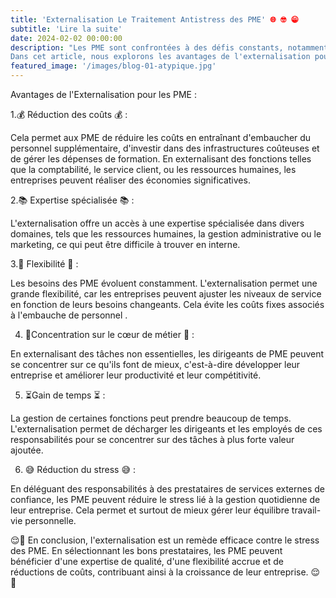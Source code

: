 ```yaml
---
title: 'Externalisation Le Traitement Antistress des PME' 🌐 🤓 😁 
subtitle: 'Lire la suite'
date: 2024-02-02 00:00:00
description: "Les PME sont confrontées à des défis constants, notamment la pression pour réduire les coûts tout en restant compétitifs. L'externalisation est devenue une stratégie de plus en plus courante pour alléger ce fardeau. 
Dans cet article, nous explorons les avantages de l'externalisation pour les PME."
featured_image: '/images/blog-01-atypique.jpg'
---
```



Avantages de l'Externalisation pour les PME :


1.💰 Réduction des coûts 💰 : 

Cela permet aux PME de réduire les coûts en entraînant d'embaucher du personnel supplémentaire, d'investir dans des infrastructures coûteuses et de gérer les dépenses de formation. 
En externalisant des fonctions telles que la comptabilité, le service client, ou les ressources humaines, les entreprises peuvent réaliser des économies significatives.

2.📚 Expertise spécialisée 📚 : 

L'externalisation offre un accès à une expertise spécialisée dans divers domaines, tels que les ressources humaines, la gestion administrative ou le marketing, ce qui peut être difficile à trouver en interne.

3.🤝 Flexibilité 🤝 :

Les besoins des PME évoluent constamment. L'externalisation permet une grande flexibilité, car les entreprises peuvent ajuster les niveaux de service en fonction de leurs besoins changeants. Cela évite les coûts fixes associés à l'embauche de personnel .

4. 🎯Concentration sur le cœur de métier 🎯 : 

En externalisant des tâches non essentielles, les dirigeants de PME peuvent se concentrer sur ce qu'ils font de mieux, c'est-à-dire développer leur entreprise et améliorer leur productivité et leur compétitivité.

5. ⏳Gain de temps ⏳ : 

La gestion de certaines fonctions peut prendre beaucoup de temps. L'externalisation permet de décharger les dirigeants et les employés de ces responsabilités pour se concentrer sur des tâches à plus forte valeur ajoutée.

6. 😅 Réduction du stress 😅 : 

En déléguant des responsabilités à des prestataires de services externes de confiance, les PME peuvent réduire le stress lié à la gestion quotidienne de leur entreprise. 
Cela permet et surtout de mieux gérer leur équilibre travail-vie personnelle.

😌💼 En conclusion, l'externalisation est un remède efficace contre le stress des PME. 
En sélectionnant les bons prestataires, les PME peuvent bénéficier d'une expertise de qualité, d'une flexibilité accrue et de réductions de coûts, contribuant ainsi à la croissance de leur entreprise. 😌💼